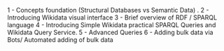 1 - Concepts foundation (Structural Databases vs Semantic Data) .
2 - Introducing Wikidata visual interface
3 - Brief overview of RDF / SPARQL language
4 - Introducing Simple Wikidata practical SPARQL Queries and Wikidata Query Service.
5 - Advanced Queries
6 - Adding bulk data via Bots/ Automated adding of bulk data
